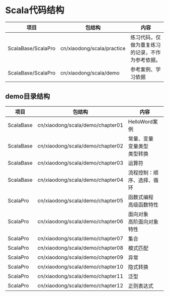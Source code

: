 # Scala代码结构

| 项目               | 包结构                     | 内容                                             |
| ------------------ | -------------------------- | ------------------------------------------------ |
| ScalaBase/ScalaPro | cn/xiaodong/scala/practice | 练习代码，仅做为重复练习的记录，不作为参考依据。 |
| ScalaBase/ScalaPro | cn/xiaodong/scala/demo     | 参考案例、学习依据                               |

## demo目录结构

| 项目      | 包结构                           | 内容                                   |
| --------- | -------------------------------- | -------------------------------------- |
| ScalaBase | cn/xiaodong/scala/demo/chapter01 | HelloWord案例                          |
| ScalaBase | cn/xiaodong/scala/demo/chapter02 | 常量、变量<br />变量类型<br />类型转换 |
| ScalaBase | cn/xiaodong/scala/demo/chapter03 | 运算符                                 |
| ScalaBase | cn/xiaodong/scala/demo/chapter04 | 流程控制：顺序、选择、循环             |
| ScalaPro  | cn/xiaodong/scala/demo/chapter05 | 函数式编程<br />高级函数特性           |
| ScalaPro  | cn/xiaodong/scala/demo/chapter06 | 面向对象<br />高阶面向对象特性         |
| ScalaPro  | cn/xiaodong/scala/demo/chapter07 | 集合                                   |
| ScalaPro  | cn/xiaodong/scala/demo/chapter08 | 模式匹配                               |
| ScalaPro  | cn/xiaodong/scala/demo/chapter09 | 异常                                   |
| ScalaPro  | cn/xiaodong/scala/demo/chapter10 | 隐式转换                               |
| ScalaPro  | cn/xiaodong/scala/demo/chapter11 | 泛型                                   |
| ScalaPro  | cn/xiaodong/scala/demo/chapter12 | 正则表达式                             |